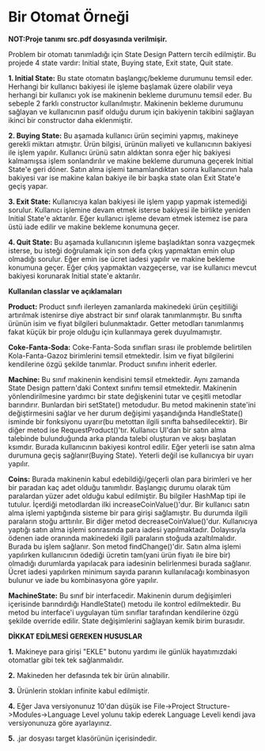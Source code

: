 # Bir Otomat Örneği

**NOT:Proje tanımı src.pdf dosyasında verilmişir.**

Problem bir otomatı tanımladığı için State Design Pattern tercih edilmiştir. Bu projede 4 state vardır: Initial state, Buying state, Exit state, Quit state. 

  **1. Initial State:** Bu state otomatın başlangıç/bekleme durumunu temsil eder. Herhangi bir kullanıcı bakiyesi ile işleme başlamak üzere olabilir veya herhangi bir kullanıcı yok ise makinenin bekleme durumunu temsil eder. Bu sebeple 2 farklı constructor kullanılmıştır. Makinenin bekleme durumunu sağlayan ve kullanıcının pasif olduğu durum için bakiyenin takibini sağlayan ikinci bir constructor daha eklenmiştir. 
  
  **2. Buying State:** Bu aşamada kullanıcı ürün seçimini yapmış, makineye gerekli miktarı atmıştır. Ürün bilgisi, ürünün maliyeti ve kullanıcının bakiyesi ile işlem yapılır. Kullanıcı ürünü satın aldıktan sonra eğer hiç bakiyesi kalmamışsa işlem sonlandırılır ve makine bekleme durumuna geçerek Initial State'e geri döner. Satın alma işlemi tamamlandıktan sonra kullanıcının hala bakiyesi var ise makine kalan bakiye ile bir başka state olan Exit State'e geçiş yapar.
  
  **3. Exit State:** Kullanıcıya kalan bakiyesi ile işlem yapıp yapmak istemediği sorulur. Kullanıcı işlemine devam etmek isterse bakiyesi ile birlikte yeniden Initial State'e aktarılır. Eğer kullanıcı işleme devam etmek istemez ise para üstü iade edilir ve makine bekleme konumuna geçer.
  
  **4. Quit State:** Bu aşamada kullanıcının işleme başladıktan sonra vazgeçmek isterse, bu isteği doğrulamak için son defa çıkış yapmaktan emin olup olmadığı sorulur. Eğer emin ise ücret iadesi yapılır ve makine bekleme konumuna geçer. Eğer çıkış yapmaktan vazgeçerse, var ise kullanıcı mevcut bakiyesi korunarak Initial state'e aktarılır. 
  
**Kullanılan classlar ve açıklamaları**

**Product:** Product sınıfı ilerleyen zamanlarda makinedeki ürün çeşitliliği artırılmak istenirse diye abstract bir sınıf olarak tanımlanmıştır. Bu sınıfta ürünün isim ve fiyat bilgileri bulunmaktadır. Getter metodları tanımlanmış fakat küçük bir proje olduğu için kullanmaya gerek duyulmamıştır.

**Coke-Fanta-Soda:** Coke-Fanta-Soda sınıfları sırası ile problemde belirtilen Kola-Fanta-Gazoz birimlerini temsil etmektedir. İsim ve fiyat bilgilerini kendilerine özgü şekilde tanımlar. Product sınıfını inherit ederler.

**Machine:** Bu sınıf makinenin kendisini temsil etmektedir. Aynı zamanda State Design pattern'daki Context sınıfını temsil etmektedir. Makinenin yönlendirilmesine yardımcı bir state değişkenini tutar ve çeşitli metodlar barındırır. Bunlardan biri setState() metodudur. Bu metod makinenin state'ini değiştirmesini sağlar ve her durum değişimi yaşandığında HandleState() isminde bir fonksiyonu uyarır(bu metottan ilgili sınıfta bahsedilecektir). Bir diğer metod ise RequestProduct()'tır. Kullanıcı UI'dan bir satın alma talebinde bulunduğunda arka planda talebi oluşturan ve akışı başlatan ksımdır. Burada kullanıcının bakiyesi kontrol edilir. Eğer yeterli ise satın alma durumuna geçiş sağlanır(Buying State). Yeterli değil ise kullanıcıya bir uyarı yapılır. 

**Coins:** Burada makinenin kabul edebildiği/geçerli olan para birimleri ve her bir paradan kaç adet olduğu tanımlıdır. Başlangıç durumu olarak tüm paralardan yüzer adet olduğu kabul edilmiştir. Bu bilgiler HashMap tipi ile tutulur. İçerdiği metodlardan ilki increaseCoinValue()'dur. Bir kullanıcı satın alma işlemi yaptığında sisteme bir para girişi sağlamıştır. Bu durumda ilgili paraların stoğu arttırılır. Bir diğer metod decreaseCoinValue()'dur. Kullanıcıya yaptığı satın alma işlemi sonrasında para iadesi yapılmaktadır. Dolayısıyla ödenen iade oranında makinedeki ilgili paraların stoğuda azaltılmalıdır. Burada bu işlem sağlanır. Son metod findChange()'dir. Satın alma işlemi yapılırken kullanıcının ödediği ücretin tam(yani ürün fiyatı ile bire bir) olmadığı durumlarda yapılacak para iadesinin belirlenmesi burada sağlanır. Ücret iadesi yapılırken minimum sayıda paranın kullanılacağı kombinasyon bulunur ve iade bu kombinasyona göre yapılır. 

**MachineState:** Bu sınıf bir interfacedir. Makinenin durum değişimleri içerisinde barındırdığı HandleState() metodu ile kontrol edilmektedir. Bu metod bu interface'i uygulayan tüm sınıflar tarafından kendilerine özgü şekilde override edilir. State değişimlerini sağlayan kemik birim burasıdır. 

**DİKKAT EDİLMESİ GEREKEN HUSUSLAR**

**1.** Makineye para girişi "EKLE" butonu yardımı ile günlük hayatımızdaki otomatlar gibi tek tek sağlanmalıdır. 

**2.** Makineden her defasında tek bir ürün alınabilir. 

**3.** Ürünlerin stokları infinite kabul edilmiştir. 

**4.** Eğer Java versiyonunuz 10'dan düşük ise File->Project Structure->Modules->Language Level yolunu takip ederek Language Leveli kendi java versiyonunuza göre ayarlayınız. 

**5.** .jar dosyası target klasörünün içerisindedir.




